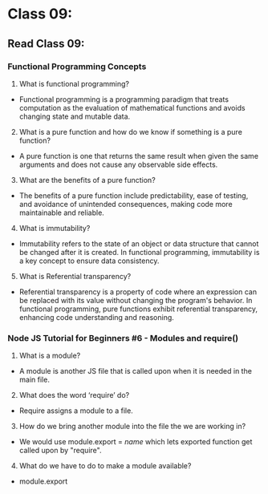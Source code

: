 # Class 09:

## Read Class 09:

### Functional Programming Concepts

1. What is functional programming?
- Functional programming is a programming paradigm that treats computation as the evaluation of mathematical functions and avoids changing state and mutable data.

2. What is a pure function and how do we know if something is a pure function?
- A pure function is one that returns the same result when given the same arguments and does not cause any observable side effects.

3. What are the benefits of a pure function?
- The benefits of a pure function include predictability, ease of testing, and avoidance of unintended consequences, making code more maintainable and reliable.

4. What is immutability?
- Immutability refers to the state of an object or data structure that cannot be changed after it is created. In functional programming, immutability is a key concept to ensure data consistency.

5. What is Referential transparency?
- Referential transparency is a property of code where an expression can be replaced with its value without changing the program's behavior. In functional programming, pure functions exhibit referential transparency, enhancing code understanding and reasoning.

### Node JS Tutorial for Beginners #6 - Modules and require()

1. What is a module?
- A module is another JS file that is called upon when it is needed in the main file.

2. What does the word ‘require’ do?
- Require assigns a module to a file.

3. How do we bring another module into the file the we are working in?
- We would use module.export = *name* which lets exported function get called upon by "require". 

4. What do we have to do to make a module available?
- module.export